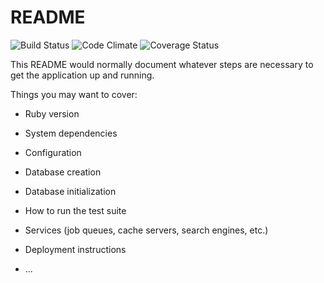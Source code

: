 # README

![Build Status](https://codeship.com/projects/7bd97a50-8041-0135-4986-76b88d31e874/status?branch=master)
![Code Climate](https://codeclimate.com/github/MelvillesMobyDick/breakable-maps.png)
![Coverage Status](https://coveralls.io/repos/MelvillesMobyDick/breakable-maps/badge.png)


This README would normally document whatever steps are necessary to get the
application up and running.

Things you may want to cover:

* Ruby version

* System dependencies

* Configuration

* Database creation

* Database initialization

* How to run the test suite

* Services (job queues, cache servers, search engines, etc.)

* Deployment instructions

* ...
